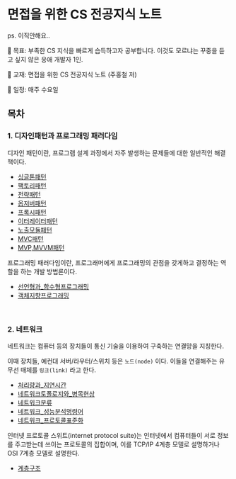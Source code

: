 # 면접을 위한 CS 전공지식 노트

ps. 이직안해요..

🐰 목표: 부족한 CS 지식을 빠르게 습득하고자 공부합니다. 이것도 모르냐는 꾸중을 듣고 싶지 않은 응애 개발자 1인.

🐰 교재: 면접을 위한 CS 전공지식 노트 (주홍철 저)

🐰 일정: 매주 수요일

## 목차

### 1. 디자인패턴과 프로그래밍 패러다임

디자인 패턴이란, 프로그램 설계 과정에서 자주 발생하는 문제들에 대한 일반적인 해결책이다.

- [싱글톤패턴](1장_디자인패턴과_프로그래밍패러다임/1.1_디자인패턴/1.1.1_싱글톤패턴.md)
- [팩토리패턴](1장_디자인패턴과_프로그래밍패러다임/1.1_디자인패턴/1.1.2_팩토리패턴.md)
- [전략패턴](1장_디자인패턴과_프로그래밍패러다임/1.1_디자인패턴/1.1.3_전략패턴.md)
- [옵저버패턴](1장_디자인패턴과_프로그래밍패러다임/1.1_디자인패턴/1.1.4_옵저버패턴.md)
- [프록시패턴](1장_디자인패턴과_프로그래밍패러다임/1.1_디자인패턴/1.1.5_프록시패턴.md)
- [이터레이터패턴](1장_디자인패턴과_프로그래밍패러다임/1.1_디자인패턴/1.1.6_이터레이터패턴.md)
- [노출모듈패턴](1장_디자인패턴과_프로그래밍패러다임/1.1_디자인패턴/1.1.7_노출모듈패턴.md)
- [MVC패턴](1장_디자인패턴과_프로그래밍패러다임/1.1_디자인패턴/1.1.8_MVC패턴.md)
- [MVP,MVVM패턴](1장_디자인패턴과_프로그래밍패러다임/1.1_디자인패턴/1.1.9_MVP,MVVM패턴.md)

프로그래밍 패러다임이란, 프로그래머에게 프로그래밍의 관점을 갖게하고 결정하는 역할을 하는 개발 방법론이다.

- [선언형과\_함수형프로그래밍](1장_디자인패턴과_프로그래밍패러다임/1.2_프로그래밍패러다임/1.2.1_선언형과_함수형프로그래밍.md)
- [객체지향프로그래밍](1장_디자인패턴과_프로그래밍패러다임/1.2_프로그래밍패러다임/1.2.2_객체지향프로그래밍.md)

<br />

### 2. 네트워크

네트워크는 컴퓨터 등의 장치들이 통신 기술을 이용하여 구축하는 연결망을 지칭한다.

이때 장치들, 예컨대 서버/라우터/스위치 등은 `노드(node)` 이다. 이들을 연결해주는 유무선 매체를 `링크(link)` 라고 한다.

- [처리량과\_지연시간](2장_네트워크/2.1_네트워크의기초/2.1.1_처리량과지연시간.md)
- [네트워크토폴로지와\_병목현상](2장_네트워크/2.1_네트워크의기초/2.1.2_네트워크토폴로지와_병목현상.md)
- [네트워크분류](2장_네트워크/2.1_네트워크의기초/2.1.3_네트워크분류.md)
- [네트워크\_성능분석명령어](2장_네트워크/2.1_네트워크의기초/2.1.4_네트워크성능분석명령어.md)
- [네트워크\_프로토콜표준화](2장_네트워크/2.1_네트워크의기초/2.1.5_네트워크프로토콜표준화.md)

인터넷 프로토콜 스위트(internet protocol suite)는 인터넷에서 컴퓨터들이 서로 정보를 주고받는데 쓰이는 프로토콜의 집합이며, 이를 TCP/IP 4계층 모델로 설명하거나 OSI 7계층 모델로 설명한다.

- [계층구조](2장_네트워크/2.2_TCPIP_4계층모델/2.2.1_계층구조.md)
